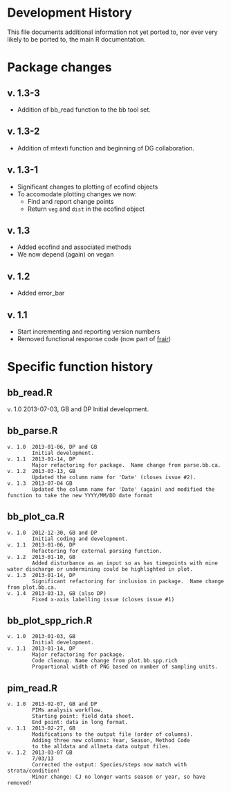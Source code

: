# Development History

This file documents additional information not yet ported to, nor ever very likely to be ported to, the main R documentation.   

# Package changes

## v. 1.3-3
- Addition of bb_read function to the bb tool set.

## v. 1.3-2
- Addition of mtexti function and beginning of DG collaboration.

## v. 1.3-1
- Significant changes to plotting of ecofind objects
- To accomodate plotting changes we now:
    - Find and report change points
    - Return `veg` and `dist` in the ecofind object

## v. 1.3
- Added ecofind and associated methods
- We now depend (again) on vegan

## v. 1.2
- Added error_bar

## v. 1.1
- Start incrementing and reporting version numbers
- Removed functional response code (now part of [frair][frair])

# Specific function history

## bb_read.R
v. 1.0  2013-07-03, GB and DP
        Initial development.

## bb_parse.R
```
v. 1.0 	2013-01-06, DP and GB
		Initial development.
v. 1.1	2013-01-14, DP
		Major refactoring for package.  Name change from parse.bb.ca.
v. 1.2	2013-03-13, GB
		Updated the column name for 'Date' (closes issue #2).
v. 1.3  2013-07-04 GB
        Updated the column name for 'Date' (again) and modified the function to take the new YYYY/MM/DD date format
```

## bb_plot_ca.R
```
v. 1.0	2012-12-30, GB and DP 
		Initial coding and development.
v. 1.1	2013-01-06, DP
		Refactoring for external parsing function.
v. 1.2	2013-01-10, GB
		Added disturbance as an input so as has timepoints with mine water discharge or undermining could be highlighted in plot.
v. 1.3	2013-01-14, DP
		Significant refactoring for inclusion in package.  Name change from plot.bb.ca.
v. 1.4	2013-03-13, GB (also DP)
		Fixed x-axis labelling issue (closes issue #1)
```

## bb_plot_spp_rich.R
```
v. 1.0 	2013-01-03, GB
		Initial development.
v. 1.1	2013-01-14, DP
		Major refactoring for package.  
		Code cleanup. Name change from plot.bb.spp.rich
		Proportional width of PNG based on number of sampling units.
```

## pim_read.R
```
v. 1.0	2013-02-07, GB and DP
		PIMs analysis workflow.
		Starting point: field data sheet.
		End point: data in long format.
v. 1.1	2013-02-27, GB
		Modifications to the output file (order of columns).
		Adding three new columns: Year, Season, Method Code 
		to the alldata and allmeta data output files.
v. 1.2	2013-03-07 GB
		7/03/13
		Corrected the output: Species/steps now match with strata/condition!
		Minor change: CJ no longer wants season or year, so have removed!
```

[frair]: https://github.com/dpritchard/frair
